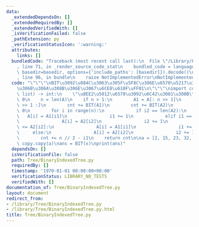 ```yaml
---
data:
  _extendedDependsOn: []
  _extendedRequiredBy: []
  _extendedVerifiedWith: []
  _isVerificationFailed: false
  _pathExtension: py
  _verificationStatusIcon: ':warning:'
  attributes:
    links: []
  bundledCode: "Traceback (most recent call last):\n  File \"/Library/Frameworks/Python.framework/Versions/3.8/lib/python3.8/site-packages/onlinejudge_verify/documentation/build.py\"\
    , line 71, in _render_source_code_stat\n    bundled_code = language.bundle(stat.path,\
    \ basedir=basedir, options={'include_paths': [basedir]}).decode()\n  File \"/Library/Frameworks/Python.framework/Versions/3.8/lib/python3.8/site-packages/onlinejudge_verify/languages/python.py\"\
    , line 96, in bundle\n    raise NotImplementedError\nNotImplementedError\n"
  code: "\"\"\"\nBIT\u3092\u884C\u3063\u305F\u5F8C\u306E\u6570\u5217\u306F\u6607\u9806\
    \u306B\u306A\u308B\u306E\u3067\u6CE8\u610F\uFF01\n\"\"\"\nimport copy\n\ndef BIT(A:\
    \ list) -> int:\n    \"\u8EE2\u5012\u6570\u3092\u6C42\u3081\u308B\"\n    cnt =\
    \ 0\n    n = len(A)\n    if n > 1:\n        A1 = A[: n >> 1]\n        A2 = A[n\
    \ >> 1 :]\n        cnt += BIT(A1)\n        cnt += BIT(A2)\n        i1, i2 = 0,\
    \ 0\n        for i in range(n):\n            if i2 == len(A2):\n             \
    \   A[i] = A1[i1]\n                i1 += 1\n            elif i1 == len(A1):\n\
    \                A[i] = A2[i2]\n                i2 += 1\n            elif A1[i1]\
    \ <= A2[i2]:\n                A[i] = A1[i1]\n                i1 += 1\n       \
    \     else:\n                A[i] = A2[i2]\n                i2 += 1\n        \
    \        cnt += n // 2 - i1\n    return cnt\n\na = [2, 15, 23, 32, 7, 19]\nx =\
    \ copy.copy(a)\nans = BIT(x)\nprint(ans)"
  dependsOn: []
  isVerificationFile: false
  path: Tree/BinaryIndexedTree.py
  requiredBy: []
  timestamp: '1970-01-01 00:00:00+00:00'
  verificationStatus: LIBRARY_NO_TESTS
  verifiedWith: []
documentation_of: Tree/BinaryIndexedTree.py
layout: document
redirect_from:
- /library/Tree/BinaryIndexedTree.py
- /library/Tree/BinaryIndexedTree.py.html
title: Tree/BinaryIndexedTree.py
---
```

